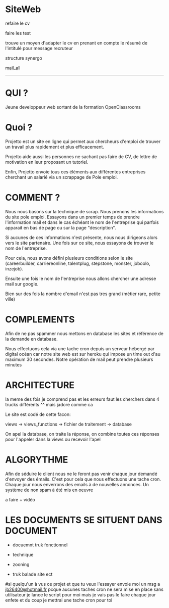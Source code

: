 # SiteWeb

refaire le cv

faire les test

trouve un moyen d'adapter le cv en prenant en compte le résumé de l'intitulé pour message recruteur

structure synergo

mail_all

--------------------------------------------------------

# QUI ?

Jeune developpeur web sortant de la formation OpenClassrooms 

# Quoi ?

Projetto est un site en ligne qui permet aux chercheurs d'emploi de trouver un travail plus rapidement et plus efficacement.

Projetto aide aussi les personnes ne sachant pas faire de CV, de lettre de motivation en leur proposant un tutoriel.

Enfin, Projetto envoie tous ces éléments aux différentes entreprises cherchant un salarié via un scrappage de Pole emploi.



# COMMENT ?

Nous nous basons sur la technique de scrap. Nous prenons les informations du site pole emploi. Essayons dans un premier temps de prendre l'information mail et dans le cas échéant le nom de l'entreprise qui parfois apparait en bas de page ou sur la page "description".

Si aucunes de ces informations n'est présente, nous nous dirigeons alors vers le site partenaire. Une fois sur ce site, nous essayons de trouver le nom de l'entreprise. 

Pour cela, nous avons défini plusieurs conditions selon le site (careerbuilder, carriereonline, talentplug, stepstone, monster, joboolo,
inzejob). 

Ensuite une fois le nom de l'entreprise nous allons chercher une adresse mail sur google.

Bien sur des fois la nombre d'email n'est pas tres grand (métier rare, petite ville) 

# COMPLEMENTS

Afin de ne pas spammer nous mettons en database les sites et référence de la demande en database.

Nous effectuons cela via une tache cron depuis un serveur hébergé par digital océan car notre site web est sur heroku qui impose un time out d'au maximum 30 secondes. Notre opération de mail peut prendre plusieurs minutes



# ARCHITECTURE

la meme des fois je comprend pas et les erreurs faut les cherchers dans 4 trucks différents ^^ mais jadore comme ca

Le site est codé de cette facon:

views -> views_functions -> fichier de traitement -> database

On apel la database, on traite la réponse, on combine toutes ces réponses pour l'appeler dans la views ou recevoir l'apel



# ALGORYTHME

Afin de séduire le client nous ne le feront pas venir chaque jour demandé d'envoyer des émails. C'est pour cela que nous effectuons une tache cron. Chaque jour nous enverrons des emails à de nouvelles annonces. Un système de non spam à été mis en oeuvre

a faire + vidéo


# LES DOCUMENTS SE SITUENT DANS DOCUMENT

- docuemnt truk fonctionnel

- technique

- zooning

- truk balade site ect




#si quelqu'un à vus ce projet et que tu veux l'essayer envoie moi un msg a jb26400@hotmail.fr pcque aucunes taches cron ne sera mise en place sans utilisateur je lance le script pour moi mais je vais pas le faire chaque jour enfete et du coup je mettrai une tache cron pour toi

